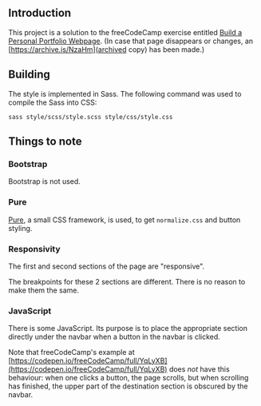 ## Introduction

This project is a solution to the freeCodeCamp exercise entitled
[Build a Personal Portfolio Webpage](https://www.freecodecamp.org/challenges/build-a-personal-portfolio-webpage).
(In case that page disappears or changes, an
[https://archive.is/NzaHm](archived copy) has been made.)

## Building

The style is implemented in Sass.  The following command was used to compile
the Sass into CSS:

```
sass style/scss/style.scss style/css/style.css
```

## Things to note

### Bootstrap

Bootstrap is not used.

### Pure

[Pure](https://purecss.io/),
a small CSS framework, is used,
to get `normalize.css` and button styling.

### Responsivity

The first and second sections of the page are "responsive".

The breakpoints for these 2 sections are different.  There is
no reason to make them the same.

### JavaScript

There is some JavaScript.  Its purpose is
to place the appropriate section directly
under the navbar when a button in the
navbar is clicked.

Note that freeCodeCamp's example at
[https://codepen.io/freeCodeCamp/full/YqLyXB](https://codepen.io/freeCodeCamp/full/YqLyXB)
does *not* have this behaviour: when one clicks a
button, the page scrolls, but when scrolling has finished, the
upper part of the destination section is obscured by the
navbar.
